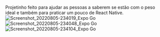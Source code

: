 Projetinho feito para ajudar as pessoas a saberem se estão com o peso ideal e também para praticar um pouco de React Native.![Screenshot_20220805-234019_Expo Go](https://user-images.githubusercontent.com/79859781/183253877-162b5885-84e2-4541-9351-d2641e516b0e.jpg)
![Screenshot_20220805-234048_Expo Go](https://user-images.githubusercontent.com/79859781/183253880-b4127e58-3065-4e9d-a37d-beb84912f890.jpg)
![Screenshot_20220805-234104_Expo Go](https://user-images.githubusercontent.com/79859781/183253881-15f1e3f7-164d-4d8b-bb3e-558ba98d0c68.jpg)
